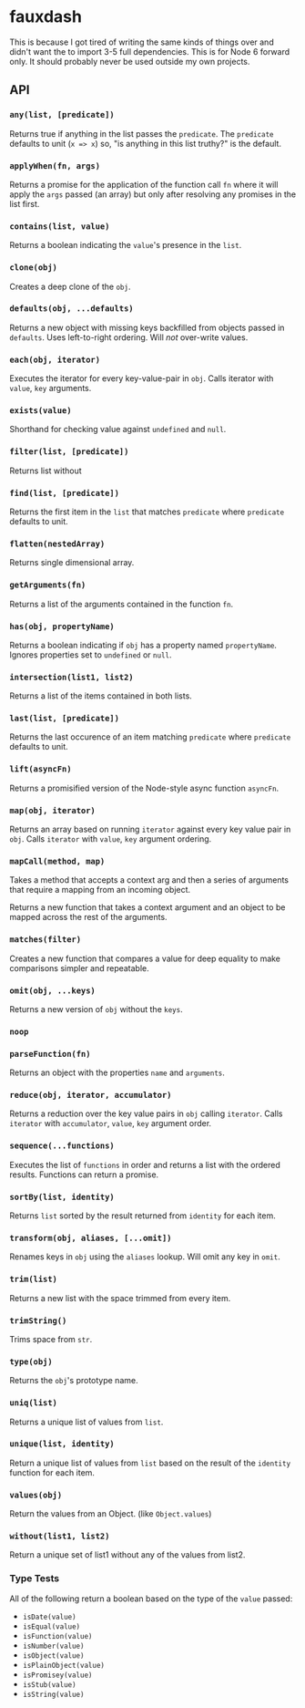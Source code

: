 # fauxdash

This is because I got tired of writing the same kinds of things over and didn't want the to import 3-5 full dependencies. This is for Node 6 forward only. It should probably never be used outside my own projects.

## API

### `any(list, [predicate])`

Returns true if anything in the list passes the `predicate`. The `predicate` defaults to unit (`x => x`) so, "is anything in this list truthy?" is the default.

### `applyWhen(fn, args)`

Returns a promise for the application of the function call `fn` where it will apply the `args` passed (an array) but only after resolving any promises in the list first.

### `contains(list, value)`

Returns a boolean indicating the `value`'s presence in the `list`.

### `clone(obj)`

Creates a deep clone of the `obj`.

### `defaults(obj, ...defaults)`

Returns a new object with missing keys backfilled from objects passed in `defaults`. Uses left-to-right ordering. Will *not* over-write values.

### `each(obj, iterator)`

Executes the iterator for every key-value-pair in `obj`. Calls iterator with `value`, `key` arguments.

### `exists(value)`

Shorthand for checking value against `undefined` and `null`.

### `filter(list, [predicate])`

Returns list without 

### `find(list, [predicate])`

Returns the first item in the `list` that matches `predicate` where `predicate` defaults to unit.

### `flatten(nestedArray)`

Returns single dimensional array.

### `getArguments(fn)`

Returns a list of the arguments contained in the function `fn`.

### `has(obj, propertyName)`

Returns a boolean indicating if `obj` has a property named `propertyName`. Ignores properties set to `undefined` or `null`.

### `intersection(list1, list2)`

Returns a list of the items contained in both lists.

### `last(list, [predicate])`

Returns the last occurence of an item matching `predicate` where `predicate` defaults to unit.

### `lift(asyncFn)`

Returns a promisified version of the Node-style async function `asyncFn`.

### `map(obj, iterator)`

Returns an array based on running `iterator` against every key value pair in `obj`. Calls `iterator` with `value`, `key` argument ordering.

### `mapCall(method, map)`

Takes a method that accepts a context arg and then a series of arguments that require a mapping from an incoming object.

Returns a new function that takes a context argument and an object to be mapped across the rest of the arguments.

### `matches(filter)`

Creates a new function that compares a value for deep equality to make comparisons simpler and repeatable.

### `omit(obj, ...keys)`

Returns a new version of `obj` without the `keys`.

### `noop`

### `parseFunction(fn)`

Returns an object with the properties `name` and `arguments`.

### `reduce(obj, iterator, accumulator)`

Returns a reduction over the key value pairs in `obj` calling `iterator`. Calls `iterator` with `accumulator`, `value`, `key` argument order.

### `sequence(...functions)`

Executes the list of `functions` in order and returns a list with the ordered results. Functions can return a promise.

### `sortBy(list, identity)`

Returns `list` sorted by the result returned from `identity` for each item.

### `transform(obj, aliases, [...omit])`

Renames keys in `obj` using the `aliases` lookup. Will omit any key in `omit`.

### `trim(list)`

Returns a new list with the space trimmed from every item.

### `trimString()`

Trims space from `str`.

### `type(obj)`

Returns the `obj`'s prototype name.

### `uniq(list)`

Returns a unique list of values from `list`.

### `unique(list, identity)`

Return a unique list of values from `list` based on the result of the `identity` function for each item.

### `values(obj)`

Return the values from an Object. (like `Object.values`)

### `without(list1, list2)`

Return a unique set of list1 without any of the values from list2.

### Type Tests

All of the following return a boolean based on the type of the `value` passed:

 * `isDate(value)`
 * `isEqual(value)`
 * `isFunction(value)`
 * `isNumber(value)`
 * `isObject(value)`
 * `isPlainObject(value)`
 * `isPromisey(value)`
 * `isStub(value)`
 * `isString(value)`
